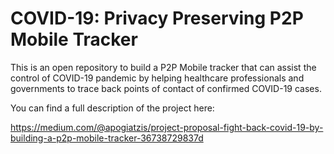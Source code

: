 # COVID-19: Privacy Preserving P2P Mobile Tracker

This is an open repository to build a P2P Mobile tracker that can assist the control of COVID-19 pandemic by helping healthcare professionals and governments to trace back points of contact of confirmed COVID-19 cases.

You can find a full description of the project here:

https://medium.com/@apogiatzis/project-proposal-fight-back-covid-19-by-building-a-p2p-mobile-tracker-36738729837d